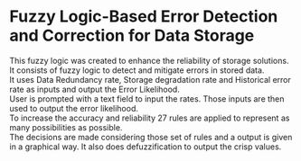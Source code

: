 # Fuzzy Logic-Based Error Detection and Correction for Data Storage

This fuzzy logic was created to enhance the reliability of storage solutions.
<br>
It consists of fuzzy logic to detect and mitigate errors in stored data.
<br>
It uses Data Redundancy rate, Storage degradation rate and Historical error rate as inputs and output the Error Likelihood.
<br>
User is prompted with a text field to input the rates. Those inputs are then used to output the error likelihood. 
<br>
To increase the accuracy and reliability 27 rules are applied to represent as many possibilities as possible. 
<br>
The decisions are made considering those set of rules and a output is given in a graphical way. It also does defuzzification to output the crisp values. 
